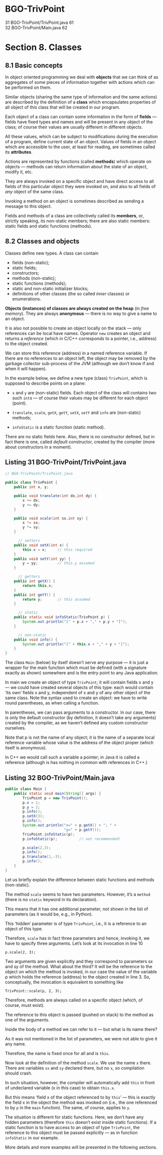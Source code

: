 # BGO-TrivPoint  
  
31 BGO-TrivPoint/TrivPoint.java 61  
32 BGO-TrivPoint/Main.java 62  

# Section 8. Classes  

## 8.1 Basic concepts  

In object oriented programming we deal with **objects** that we can think of as aggregates of some pieces of information together with actions which can be performed on them. 

Similar objects (sharing the same type of information and the same actions) are described by the definition of a **class** which encapsulates properties of all object of this class that will be created in our program.  

Each object of a class can contain some information in the form of **fields** — fields have fixed types and names and will be present in any object of the class; of course their values are usually different in different objects. 

All these values, which can be subject to modifications during the execution of a program, define current state of an object. Values of fields in an object which are accessible to the user, at least for reading, are sometimes called its **attributes**.  

Actions are represented by functions (called **methods**) which operate on objects — methods can return information about the state of an object, modify it, etc.  

They are always invoked on a specific object and have direct access to all fields of this particular object they were invoked on, and also to all fields of _any_ object of the same class.  

Invoking a method on an object is sometimes described as sending a message to this object.  

Fields and methods of a class are collectively called its **members**, or, strictly speaking, its non-static members; there are also static members: static fields and static functions (methods).

## 8.2 Classes and objects

Classes define new types. A class can contain

* fields (non-static); 
* static fields;  
* constructors;  
* methods (non-static);  
* static functions (methods);  
* static and non-static initializer blocks;  
* definitions of other classes (the so called _inner_ classes) or enumerations.  

**Objects (instances) of classes are always created on the heap** (in _free memory_). They are always **anonymous** — there is no way to give a name to an object.  

It is also not possible to create an object locally on the stack — only references can be local have names. Operator `new` creates an object and returns a _reference_ (which in C/C++ corresponds to a pointer, i.e., address) to the object created.  

We can store this reference (address) in a named reference variable. If there are no references to an object left, the object may be removed by the garbage collector sub-process of the JVM (although we don’t know if and when it will happen).  

In the example below, we define a new type (class) `TrivPoint`, which is supposed to describe points on a plane:  

* `x` and `y` are (non-static) fields. Each object of the class will contains two such `int`s — of course their values may be different for each object (point).
  
* `translate`, `scale`, `getX`, `getY`, `setX`, `setY` and `info` are (non-static) methods;  

* `infoStatic` is a static function (static method).

There are no static fields here. Also, there is no constructor defined, but in fact there is one, called _default_ constructor, created by the compiler (more about constructors in a moment).

## Listing 31 BGO-TrivPoint/TrivPoint.java

```java
// BGO-TrivPoint/TrivPoint.java
 
public class TrivPoint {
    public int x, y;

    public void translate(int dx,int dy) {
        x += dx;
        y += dy;
    }

    public void scale(int sx,int sy) {
        x *= sx;
        y *= sy;
    }

      // setters
    public void setX(int x) {
        this.x = x;     // this required
    }
    public void setY(int yy) {
        y = yy;         // this.y assumed
    }

      // getters
    public int getX() {
        return this.x;
    }
    public int getY() {
        return y;       // this assumed
    }

      // static
    public static void infoStatic(TrivPoint p) {
        System.out.println("[" + p.x + "," + p.y + "]");
    }

      // non-static
    public void info() {
        System.out.println("[" + this.x + "," + y + "]");
    }
}
```

The class `Main` (below) by itself doesn’t serve any purpose — it is just a wrapper for the main function which must be defined (with a signature exactly as shown) somewhere and is the entry point to any Java application.  

In main we create an object of type `TrivPoint`; it will contain fields x and y — we could have created several objects of this type: each would contain ‘its own’ fields x and y, independent of x and y of any other object of the same class. Note the syntax used to create an object: we have to write round parentheses, as when calling a function. 

In parentheses, we can pass arguments to a constructor. In our case, there is only the default constructor (by definition, it doesn’t take any arguments) created by the compiler, as we haven’t defined any custom constructor ourselves. 

Note that p is not the name of any object; it is the name of a separate local reference variable whose value is the address of the object proper (which itself is anonymous).  

In C++ we would call such a variable a pointer; in Java it is called a reference (although is has nothing in common with references in C++.)  

## Listing 32 BGO-TrivPoint/Main.java

```java
public class Main {
    public static void main(String[] args) {
        TrivPoint p = new TrivPoint();
        p.x = 1;
        p.y = 2;
        p.info();
        p.setX(3);
        p.info();
        System.out.println("x=" + p.getX() + "; " +
                           "y=" + p.getY());
        TrivPoint.infoStatic(p);
        p.infoStatic(p);          // not recommended!

        p.scale(2,3);
        p.info();
        p.translate(1,-3);
        p.info();
    }
}
```


Let us briefly explain the difference between static functions and methods (non-static).  

The method `scale` seems to have two parameters. However, it’s a `method` (there is no `static` keyword in its declaration). 

This means that it has one additional parameter, not shown in the list of parameters (as it would be, e.g., in Python). 

This ‘hidden’ parameter is of type `TrivPoint`, i.e., it is a reference to an object of this type. 

Therefore, `scale` has in fact three parameters and hence, invoking it, we have to specify three arguments. Let’s look at its invocation in line 10

`p.scale(2, 3);`

Two arguments are given explicitly and they correspond to parameters sx and sy of the method. What about the third? It will be the reference to the object on which the method is invoked, in our case the value of the variable p which holds the reference (address) to the object created in line 3. So, conceptually, the invocation is equivalent to something like  

```
TrivPoint::scale(p, 2, 3);
```

Therefore, methods are always called on a specific object (which, of course, must exist). 

The reference to this object is passed (pushed on stack) to the method as one of the arguments. 

Inside the body of a method we can refer to it — but what is its name there? 

As it was not mentioned in the list of parameters, we were not able to give it any name. 

Therefore, the name is fixed once for all and is `this`.  

Now look at the definition of the method `scale`. We use the name `x` there. There are variables `sx` and `sy` declared there, but no `x`, so compilation should crash. 

In such situation, however, the compiler will automatically add `this` in front of undeclared variable (x in this case) to obtain `this.x`. 

But this means ‘field x of the object referenced to by `this`’ — this is exactly the field x in the object the method was invoked on (i.e., the one referenced to by `p` in the `main` function). The same, of course, applies to `y`.  

The situation is different for static functions. Here, we don’t have any hidden parameters (therefore `this` doesn’t exist inside static functions). If a static function is to have access to an object of type `TrivPoint`, the reference to this object must be passed explicitly — as in function `infoStatic` in our example.

More details and more examples will be presented in the following sections.
